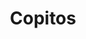 ---
title: Copitos
date: 
draft: false

# descripcion
description : Copo de nieve

materials: Plata 925

color: Plateado

dimensions: 1 cm

code: 01-03-0280

type: "Aros"

categories: []

price: $1.410,00

# Images
# first image will be shown in the product page
images:
  # - image: "images/path_to_image"
  # La ubicacion de las imagenes es imagenes/Aros/Aros.Microcubic/01-03-0280-copitos
  - image: "./images/aros/microcubic/01-03-0280-copo-de-nieve_a.jpeg"
---